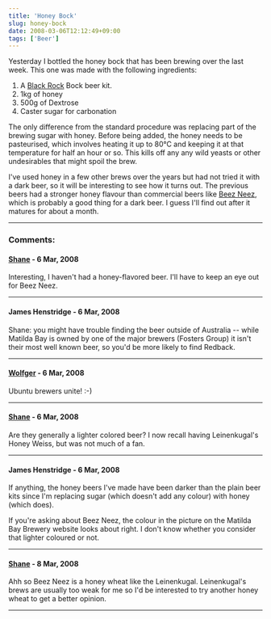 ```yaml
---
title: 'Honey Bock'
slug: honey-bock
date: 2008-03-06T12:12:49+09:00
tags: ['Beer']
---
```


Yesterday I bottled the honey bock that has been brewing over the last
week. This one was made with the following ingredients:

1.  A [Black Rock](http://www.blackrock.co.nz/) Bock beer kit.
2.  1kg of honey
3.  500g of Dextrose
4.  Caster sugar for carbonation

The only difference from the standard procedure was replacing part of
the brewing sugar with honey. Before being added, the honey needs to be
pasteurised, which involves heating it up to 80°C and keeping it at that
temperature for half an hour or so. This kills off any any wild yeasts
or other undesirables that might spoil the brew.

I\'ve used honey in a few other brews over the years but had not tried
it with a dark beer, so it will be interesting to see how it turns out.
The previous beers had a stronger honey flavour than commercial beers
like [Beez Neez](http://www.matildabay.com.au/ourbeers/beezneez.html),
which is probably a good thing for a dark beer. I guess I\'ll find out
after it matures for about a month.

---
### Comments:
#### [Shane](http://par-due.com) - <time datetime="2008-03-06 12:31:28">6 Mar, 2008</time>

Interesting, I haven\'t had a honey-flavored beer. I\'ll have to keep an
eye out for Beez Neez.

---
#### James Henstridge - <time datetime="2008-03-06 13:06:48">6 Mar, 2008</time>

Shane: you might have trouble finding the beer outside of Australia \--
while Matilda Bay is owned by one of the major brewers (Fosters Group)
it isn\'t their most well known beer, so you\'d be more likely to find
Redback.

---
#### [Wolfger](http://wolfger.wordpress.com/) - <time datetime="2008-03-06 20:35:35">6 Mar, 2008</time>

Ubuntu brewers unite! :-)

---
#### [Shane](http://par-due.com) - <time datetime="2008-03-06 22:44:00">6 Mar, 2008</time>

Are they generally a lighter colored beer? I now recall having
Leinenkugal\'s Honey Weiss, but was not much of a fan.

---
#### James Henstridge - <time datetime="2008-03-06 23:23:54">6 Mar, 2008</time>

If anything, the honey beers I\'ve made have been darker than the plain
beer kits since I\'m replacing sugar (which doesn\'t add any colour)
with honey (which does).

If you\'re asking about Beez Neez, the colour in the picture on the
Matilda Bay Brewery website looks about right. I don\'t know whether you
consider that lighter coloured or not.

---
#### [Shane](http://par-due.com) - <time datetime="2008-03-08 02:09:21">8 Mar, 2008</time>

Ahh so Beez Neez is a honey wheat like the Leinenkugal. Leinenkugal\'s
brews are usually too weak for me so I\'d be interested to try another
honey wheat to get a better opinion.

---
